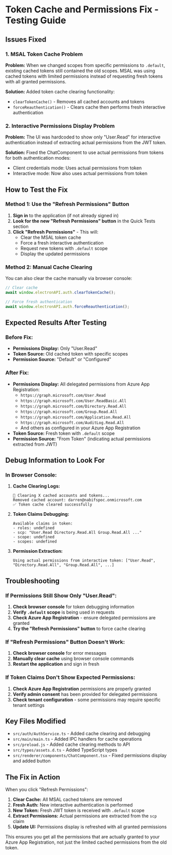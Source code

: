 # Token Cache and Permissions Fix - Testing Guide

## Issues Fixed

### 1. MSAL Token Cache Problem
**Problem:** When we changed scopes from specific permissions to `.default`, existing cached tokens still contained the old scopes. MSAL was using cached tokens with limited permissions instead of requesting fresh tokens with all granted permissions.

**Solution:** Added token cache clearing functionality:
- `clearTokenCache()` - Removes all cached accounts and tokens
- `forceReauthentication()` - Clears cache then performs fresh interactive authentication

### 2. Interactive Permissions Display Problem
**Problem:** The UI was hardcoded to show only "User.Read" for interactive authentication instead of extracting actual permissions from the JWT token.

**Solution:** Fixed the ChatComponent to use actual permissions from tokens for both authentication modes:
- Client credentials mode: Uses actual permissions from token
- Interactive mode: Now also uses actual permissions from token

## How to Test the Fix

### Method 1: Use the "Refresh Permissions" Button
1. **Sign in** to the application (if not already signed in)
2. **Look for the new "Refresh Permissions" button** in the Quick Tests section
3. **Click "Refresh Permissions"** - This will:
   - Clear the MSAL token cache
   - Force a fresh interactive authentication
   - Request new tokens with `.default` scope
   - Display the updated permissions

### Method 2: Manual Cache Clearing
You can also clear the cache manually via browser console:
```javascript
// Clear cache
await window.electronAPI.auth.clearTokenCache();

// Force fresh authentication
await window.electronAPI.auth.forceReauthentication();
```

## Expected Results After Testing

### Before Fix:
- **Permissions Display:** Only "User.Read"
- **Token Source:** Old cached token with specific scopes
- **Permission Source:** "Default" or "Configured"

### After Fix:
- **Permissions Display:** All delegated permissions from Azure App Registration:
  - `https://graph.microsoft.com/User.Read`
  - `https://graph.microsoft.com/User.ReadBasic.All`
  - `https://graph.microsoft.com/Directory.Read.All`
  - `https://graph.microsoft.com/Group.Read.All`
  - `https://graph.microsoft.com/Application.Read.All`
  - `https://graph.microsoft.com/AuditLog.Read.All`
  - And others as configured in your Azure App Registration
- **Token Source:** Fresh token with `.default` scope
- **Permission Source:** "From Token" (indicating actual permissions extracted from JWT)

## Debug Information to Look For

### In Browser Console:
1. **Cache Clearing Logs:**
   ```
   🧹 Clearing X cached accounts and tokens...
   Removed cached account: darren@nabifspoc.onmicrosoft.com
   ✅ Token cache cleared successfully
   ```

2. **Token Claims Debugging:**
   ```
   Available claims in token:
   - roles: undefined
   - scp: "User.Read Directory.Read.All Group.Read.All ..."
   - scope: undefined
   - scopes: undefined
   ```

3. **Permission Extraction:**
   ```
   Using actual permissions from interactive token: ["User.Read", "Directory.Read.All", "Group.Read.All", ...]
   ```

## Troubleshooting

### If Permissions Still Show Only "User.Read":
1. **Check browser console** for token debugging information
2. **Verify `.default` scope** is being used in requests
3. **Check Azure App Registration** - ensure delegated permissions are granted
4. **Try the "Refresh Permissions" button** to force cache clearing

### If "Refresh Permissions" Button Doesn't Work:
1. **Check browser console** for error messages
2. **Manually clear cache** using browser console commands
3. **Restart the application** and sign in fresh

### If Token Claims Don't Show Expected Permissions:
1. **Check Azure App Registration** permissions are properly granted
2. **Verify admin consent** has been provided for delegated permissions
3. **Check tenant configuration** - some permissions may require specific tenant settings

## Key Files Modified
- `src/auth/AuthService.ts` - Added cache clearing and debugging
- `src/main/main.ts` - Added IPC handlers for cache operations
- `src/preload.js` - Added cache clearing methods to API
- `src/types/assets.d.ts` - Added TypeScript types
- `src/renderer/components/ChatComponent.tsx` - Fixed permissions display and added button

## The Fix in Action

When you click "Refresh Permissions":
1. **Clear Cache:** All MSAL cached tokens are removed
2. **Fresh Auth:** New interactive authentication is performed
3. **New Token:** Fresh JWT token is received with `.default` scope
4. **Extract Permissions:** Actual permissions are extracted from the `scp` claim
5. **Update UI:** Permissions display is refreshed with all granted permissions

This ensures you get all the permissions that are actually granted to your Azure App Registration, not just the limited cached permissions from the old token.
